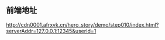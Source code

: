 ## 前端地址
http://cdn0001.afrxvk.cn/hero_story/demo/step010/index.html?serverAddr=127.0.0.1:12345&userId=1